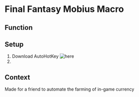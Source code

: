 # Final Fantasy Mobius Macro
## Function


## Setup
1. Download AutoHotKey ![here](https://www.autohotkey.com/)
2. 

## Context
Made for a friend to automate the farming of in-game currency

